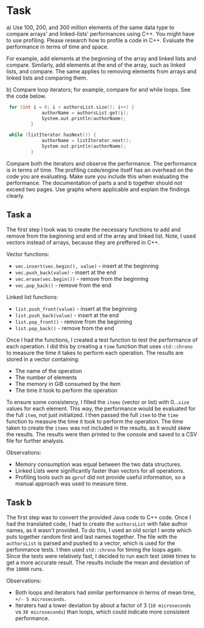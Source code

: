 # Task

a) Use 100, 200, and 300 million elements of the same data type to compare
arrays' and linked-lists' performances using C++. You might have to use
profiling. Please research how to profile a code in C++. Evaluate the
performance in terms of time and space.

For example, add elements at the beginning of the array and linked lists and
compare. Similarly, add elements at the end of the array, such as linked lists,
and compare. The same applies to removing elements from arrays and linked lists
and comparing them.

b) Compare loop iterators; for example, compare for and while loops. See the
code below.

```cpp
 for (int i = 0; i < authorsList.size(); i++) {
             authorName = authorsList.get(i);
             System.out.println(authorName);
         }

 while (listIterator.hasNext()) {
             authorName = listIterator.next();
             System.out.println(authorName);
         }

```

Compare both the iterators and observe the performance. The performance is in
terms of time. The profiling code/engine itself has an overhead on the code you
are evaluating. Make sure you include this when evaluating the performance. The
documentation of parts a and b together should not exceed two pages. Use graphs
where applicable and explain the findings clearly.

## Task a

The first step I took was to create the necessary functions to add and remove
from the beginning and end of the array and linked list. Note, I used vectors
instead of arrays, because they are preffered in C++.

Vector functions:

- `vec.insert(vec.begin(), value)` - insert at the beginning
- `vec.push_back(value)` - insert at the end
- `vec.erase(vec.begin())` - remove from the beginning
- `vec.pop_back()` - remove from the end

Linked list functions:

- `list.push_front(value)` - insert at the beginning
- `list.push_back(value)` - insert at the end
- `list.pop_front()` - remove from the beginning
- `list.pop_back()` - remove from the end

Once I had the functions, I created a test function to test the performance of
each operation. I did this by creating a `time` function that uses `std::chrono`
to measure the time it takes to perform each operation. The results are stored
in a vector containing:

- The name of the operation
- The number of elements
- The memory in GiB consumed by the item
- The time it took to perform the operation

To ensure some consistency, I filled the `items` (vector or list) with
0...`size` values for each element. This way, the performance would be evaluated
for the full `item`, not just initialized. I then passed the full `item` to the
`time` function to measure the time it took to perform the operation. The time
taken to create the `items` was not included in the results, as it would skew
the results. The results were then printed to the console and saved to a CSV
file for further analysis.

Observations:

- Memory consumption was equal between the two data structures.
- Linked Lists were significantly faster than vectors for all operations.
- Profiling tools such as `gprof` did not provide useful information, so a
  manual approach was used to measure time.

## Task b

The first step was to convert the provided Java code to C++ code. Once I had the
translated code, I had to create the `authorsList` with fake author names, as it
wasn't provided. To do this, I used an old script I wrote which puts together
random first and last names together. The file with the `authorsList` is parsed
and pushed to a vector, which is used for the perfonmance tests. I then used
`std::chrono` for timing the loops again. Since the tests were relatively fast,
I decided to run each test `10000` times to get a more accurate result. The
results include the mean and deviation of the `10000` runs.

Observations:

- Both loops and iterators had similar performance in terms of mean time,
  `+/- 5 microseconds`.
- Iteraters had a lower deviation by about a factor of 3 (`10 microseconds` vs
  `30 microseconds`) than loops, which could indicate more consistent
  performance.
